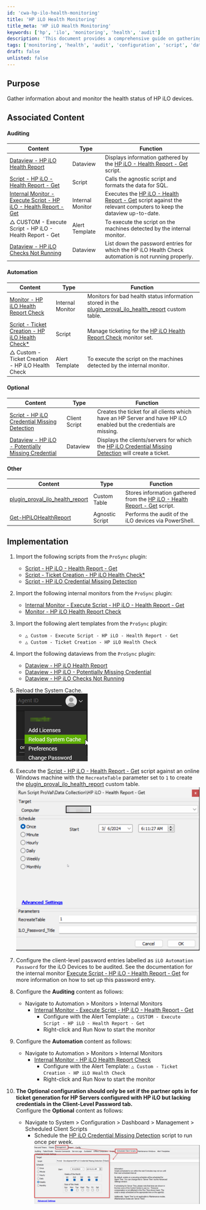 ```yaml
---
id: 'cwa-hp-ilo-health-monitoring'
title: 'HP iLO Health Monitoring'
title_meta: 'HP iLO Health Monitoring'
keywords: ['hp', 'ilo', 'monitoring', 'health', 'audit']
description: 'This document provides a comprehensive guide on gathering information about and monitoring the health status of HP iLO devices, including associated scripts, monitors, and configurations necessary for effective management.'
tags: ['monitoring', 'health', 'audit', 'configuration', 'script', 'dataview', 'alert']
draft: false
unlisted: false
---
```

## Purpose

Gather information about and monitor the health status of HP iLO devices.

## Associated Content

#### Auditing

| Content                                                                                                     | Type       | Function                                                                                                              |
|-------------------------------------------------------------------------------------------------------------|------------|-----------------------------------------------------------------------------------------------------------------------|
| [Dataview - HP iLO Health Report](https://proval.itglue.com/DOC-5078775-10072561)                        | Dataview   | Displays information gathered by the [HP iLO - Health Report - Get](https://proval.itglue.com/DOC-5078775-10072559) script. |
| [Script - HP iLO - Health Report - Get](https://proval.itglue.com/DOC-5078775-10072559)                  | Script     | Calls the agnostic script and formats the data for SQL.                                                               |
| [Internal Monitor - Execute Script - HP iLO - Health Report - Get](https://proval.itglue.com/DOC-5078775-12879037) | Internal Monitor | Executes the [HP iLO - Health Report - Get](https://proval.itglue.com/DOC-5078775-10072559) script against the relevant computers to keep the dataview up-to-date. |
| △ CUSTOM - Execute Script - HP iLO - Health Report - Get                                                  | Alert Template | To execute the script on the machines detected by the internal monitor.                                              |
| [Dataview - HP iLO Checks Not Running](https://proval.itglue.com/DOC-5078775-15762427)                   | Dataview   | List down the password entries for which the HP iLO Health Check automation is not running properly.                |

#### Automation

| Content                                                                                                     | Type               | Function                                                                                                              |
|-------------------------------------------------------------------------------------------------------------|--------------------|-----------------------------------------------------------------------------------------------------------------------|
| [Monitor - HP iLO Health Report Check](https://proval.itglue.com/DOC-5078775-10072562)                   | Internal Monitor    | Monitors for bad health status information stored in the [plugin_proval_ilo_health_report](https://proval.itglue.com/DOC-5078775-10072560) custom table. |
| [Script - Ticket Creation - HP iLO Health Check*](https://proval.itglue.com/DOC-5078775-15297925)       | Script              | Manage ticketing for the [HP iLO Health Report Check](https://proval.itglue.com/DOC-5078775-10072562) monitor set.  |
| △ Custom - Ticket Creation - HP iLO Health Check                                                          | Alert Template      | To execute the script on the machines detected by the internal monitor.                                              |

#### Optional

| Content                                                                                                     | Type               | Function                                                                                                              |
|-------------------------------------------------------------------------------------------------------------|--------------------|-----------------------------------------------------------------------------------------------------------------------|
| [Script - HP iLO Credential Missing Detection](https://proval.itglue.com/DOC-5078775-13814638)           | Client Script       | Creates the ticket for all clients which have an HP Server and have HP iLO enabled but the credentials are missing.   |
| [Dataview - HP iLO - Potentially Missing Credential](https://proval.itglue.com/DOC-5078775-15451321)     | Dataview            | Displays the clients/servers for which the [HP iLO Credential Missing Detection](https://proval.itglue.com/DOC-5078775-13814638) will create a ticket. |

#### Other

| Content                                                                                                     | Type               | Function                                                                                                              |
|-------------------------------------------------------------------------------------------------------------|--------------------|-----------------------------------------------------------------------------------------------------------------------|
| [plugin_proval_ilo_health_report](https://proval.itglue.com/DOC-5078775-10072560)                         | Custom Table        | Stores information gathered from the [HP iLO - Health Report - Get](https://proval.itglue.com/DOC-5078775-10072559) script. |
| [Get-HPiLOHealthReport](https://proval.itglue.com/DOC-5078775-10072511)                                  | Agnostic Script      | Performs the audit of the iLO devices via PowerShell.                                                                |

## Implementation

1. Import the following scripts from the `ProSync` plugin:
   - [Script - HP iLO - Health Report - Get](https://proval.itglue.com/DOC-5078775-10072559)
   - [Script - Ticket Creation - HP iLO Health Check*](https://proval.itglue.com/DOC-5078775-15297925)
   - [Script - HP iLO Credential Missing Detection](https://proval.itglue.com/DOC-5078775-13814638)

2. Import the following internal monitors from the `ProSync` plugin:
   - [Internal Monitor - Execute Script - HP iLO - Health Report - Get](https://proval.itglue.com/DOC-5078775-12879037)
   - [Monitor - HP iLO Health Report Check](https://proval.itglue.com/DOC-5078775-10072562)

3. Import the following alert templates from the `ProSync` plugin:
   - `△ Custom - Execute Script - HP iLO - Health Report - Get`
   - `△ Custom - Ticket Creation - HP iLO Health Check`

4. Import the following dataviews from the `ProSync` plugin:
   - [Dataview - HP iLO Health Report](https://proval.itglue.com/DOC-5078775-10072561)
   - [Dataview - HP iLO - Potentially Missing Credential](https://proval.itglue.com/DOC-5078775-15451321)
   - [Dataview - HP iLO Checks Not Running](https://proval.itglue.com/DOC-5078775-15762427)

5. Reload the System Cache.  
   ![Reload System Cache](../../static/img/HP-iLO-Health-Check/image_1.png)

6. Execute the [Script - HP iLO - Health Report - Get](https://proval.itglue.com/DOC-5078775-10072559) script against an online Windows machine with the `RecreateTable` parameter set to `1` to create the [plugin_proval_ilo_health_report](https://proval.itglue.com/DOC-5078775-10072560) custom table.  
   ![Execute Script](../../static/img/HP-iLO-Health-Check/image_2.png)

7. Configure the client-level password entries labelled as `iLO Automation Password` for the iLO Devices to be audited. See the documentation for the internal monitor [Execute Script - HP iLO - Health Report - Get](https://proval.itglue.com/DOC-5078775-12879037) for more information on how to set up this password entry.

8. Configure the **Auditing** content as follows:  
   - Navigate to Automation > Monitors > Internal Monitors
     - [Internal Monitor - Execute Script - HP iLO - Health Report - Get](https://proval.itglue.com/DOC-5078775-12879037)
       - Configure with the Alert Template: `△ CUSTOM - Execute Script - HP iLO - Health Report - Get`
       - Right-click and Run Now to start the monitor

9. Configure the **Automation** content as follows:  
   - Navigate to Automation > Monitors > Internal Monitors
     - [Internal Monitor - HP iLO Health Report Check](https://proval.itglue.com/DOC-5078775-10072562)
       - Configure with the Alert Template: `△ Custom - Ticket Creation - HP iLO Health Check`
       - Right-click and Run Now to start the monitor

10. **The Optional configuration should only be set if the partner opts in for ticket generation for HP Servers configured with HP iLO but lacking credentials in the Client-Level Password tab.**  
    Configure the **Optional** content as follows:
    - Navigate to System > Configuration > Dashboard > Management > Scheduled Client Scripts
      - Schedule the [HP iLO Credential Missing Detection](https://proval.itglue.com/DOC-5078775-13814638) script to run once per week.  
      ![Schedule Script](../../static/img/HP-iLO-Health-Check/image_3.png)



